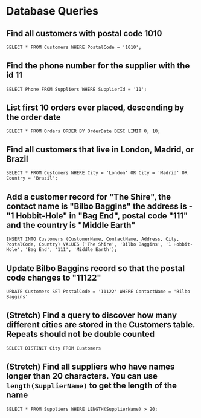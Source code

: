 # Database Queries

## Find all customers with postal code 1010

    SELECT * FROM Customers WHERE PostalCode = '1010';

## Find the phone number for the supplier with the id 11

    SELECT Phone FROM Suppliers WHERE SupplierId = '11';

## List first 10 orders ever placed, descending by the order date

    SELECT * FROM Orders ORDER BY OrderDate DESC LIMIT 0, 10;

## Find all customers that live in London, Madrid, or Brazil

    SELECT * FROM Customers WHERE City = 'London' OR City = 'Madrid' OR Country = 'Brazil';

## Add a customer record for "The Shire", the contact name is "Bilbo Baggins" the address is -"1 Hobbit-Hole" in "Bag End", postal code "111" and the country is "Middle Earth"

    INSERT INTO Customers (CustomerName, ContactName, Address, City, PostalCode, Country) VALUES ('The Shire', 'Bilbo Baggins', '1 Hobbit-Hole', 'Bag End', '111', 'Middle Earth');

## Update Bilbo Baggins record so that the postal code changes to "11122"

    UPDATE Customers SET PostalCode = '11122' WHERE ContactName = 'Bilbo Baggins'

## (Stretch) Find a query to discover how many different cities are stored in the Customers table. Repeats should not be double counted

    SELECT DISTINCT City FROM Customers

## (Stretch) Find all suppliers who have names longer than 20 characters. You can use `length(SupplierName)` to get the length of the name

    SELECT * FROM Suppliers WHERE LENGTH(SupplierName) > 20;
